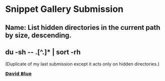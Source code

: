 # Snippet Gallery Submission







  

Name: List hidden directories in the current path by size, descending.  
----------------------------------------  
du -sh -- .[^.]* | sort -rh  
----------------------------------------  


(Duplicate of my last submission except it acts only on hidden directories.)  





[𝗗𝗮𝘃𝗶𝗱 𝗕𝗹𝘂𝗲](https://davidblue.wtf/db.vcf)




